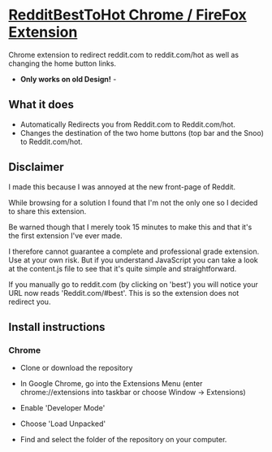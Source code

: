 
# [RedditBestToHot Chrome / FireFox Extension](https://github.com/Bewelge/RedditBestToHot/)

Chrome extension to redirect reddit.com to reddit.com/hot as well as changing the home button links.

 - **Only works on old Design!** - 


## What it does

* Automatically Redirects you from Reddit.com to Reddit.com/hot.
* Changes the destination of the two home buttons (top bar and the Snoo) to Reddit.com/hot.

## Disclaimer

I made this because I was annoyed at the new front-page of Reddit. 

While browsing for a solution I found that I'm not the only one so I decided to share this extension. 

Be warned though that I merely took 15 minutes to make this and that it's the first extension I've ever made.

I therefore cannot guarantee a complete and professional grade extension. Use at your own risk. 
But if you understand JavaScript you can take a look at the content.js file to see that it's quite simple and straightforward.

If you manually go to reddit.com (by clicking on 'best') you will notice your URL now reads 'Reddit.com/#best'. This is so the extension does not redirect you.

## Install instructions

### Chrome

 * Clone or download the repository
 
 * In Google Chrome, go into the Extensions Menu (enter chrome://extensions into taskbar or choose Window -> Extensions)
 
 * Enable 'Developer Mode'
 
 * Choose 'Load Unpacked' 
 
 * Find and select the folder of the repository on your computer.
